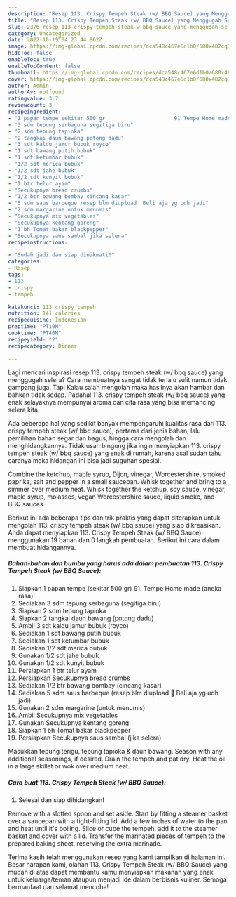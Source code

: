 ```yaml
---
description: "Resep 113. Crispy Tempeh Steak (w/ BBQ Sauce) yang Menggugah Selera, Buat Buka Puasa Lezat Sekali"
title: "Resep 113. Crispy Tempeh Steak (w/ BBQ Sauce) yang Menggugah Selera, Buat Buka Puasa Lezat Sekali"
slug: 2376-resep-113-crispy-tempeh-steak-w-bbq-sauce-yang-menggugah-selera-buat-buka-puasa-lezat-sekali
category: Uncategorized
date: 2022-10-19T04:23:44.862Z
image: https://img-global.cpcdn.com/recipes/dca548c467e6d1b0/680x482cq70/113-crispy-tempeh-steak-w-bbq-sauce-foto-resep-utama.jpg
hideToc: false
enableToc: true
enableTocContent: false
thumbnail: https://img-global.cpcdn.com/recipes/dca548c467e6d1b0/680x482cq70/113-crispy-tempeh-steak-w-bbq-sauce-foto-resep-utama.jpg
cover: https://img-global.cpcdn.com/recipes/dca548c467e6d1b0/680x482cq70/113-crispy-tempeh-steak-w-bbq-sauce-foto-resep-utama.jpg
author: Admin
authorAv: notfound
ratingvalue: 3.7
reviewcount: 3
recipeingredient:
- "1 papan tempe sekitar 500 gr                      91 Tempe Home made aneka rasa"
- "3 sdm tepung serbaguna segitiga biru"
- "2 sdm tepung tapioka"
- "2 tangkai daun bawang potong dadu"
- "3 sdt kaldu jamur bubuk royco"
- "1 sdt bawang putih bubuk"
- "1 sdt ketumbar bubuk"
- "1/2 sdt merica bubuk"
- "1/2 sdt jahe bubuk"
- "1/2 sdt kunyit bubuk"
- "1 btr telur ayam"
- "Secukupnya bread crumbs"
- "1/2 btr bawang bombay cincang kasar"
- "5 sdm saus barbeque resep blm diupload  Beli aja yg udh jadi"
- "2 sdm margarine untuk menumis"
- "Secukupnya mix vegetables"
- "Secukupnya kentang goreng"
- "1 bh Tomat bakar blackpepper"
- "Secukupnya saus sambal jika selera"
recipeinstructions:

- "Sudah jadi dan siap dinikmati!"
categories:
- Resep
tags:
- 113
- crispy
- tempeh

katakunci: 113 crispy tempeh 
nutrition: 141 calories
recipecuisine: Indonesian
preptime: "PT19M"
cooktime: "PT40M"
recipeyield: "2"
recipecategory: Dinner

---
```



Lagi mencari inspirasi resep 113. crispy tempeh steak (w/ bbq sauce) yang menggugah selera? Cara membuatnya sangat tidak terlalu sulit namun tidak gampang juga. Tapi Kalau salah mengolah maka hasilnya akan hambar dan bahkan tidak sedap. Padahal 113. crispy tempeh steak (w/ bbq sauce) yang enak selayaknya mempunyai aroma dan cita rasa yang bisa memancing selera kita.


Ada beberapa hal yang sedikit banyak mempengaruhi kualitas rasa dari 113. crispy tempeh steak (w/ bbq sauce), pertama dari jenis bahan, lalu pemilihan bahan segar dan bagus, hingga cara mengolah dan menghidangkannya. Tidak usah bingung jika ingin menyiapkan 113. crispy tempeh steak (w/ bbq sauce) yang enak di rumah, karena asal sudah tahu caranya maka hidangan ini bisa jadi suguhan spesial.

Combine the ketchup, maple syrup, Dijon, vinegar, Worcestershire, smoked paprika, salt and pepper in a small saucepan. Whisk together and bring to a simmer over medium heat. Whisk together the ketchup, soy sauce, vinegar, maple syrup, molasses, vegan Worcestershire sauce, liquid smoke, and BBQ sauces.


Berikut ini ada beberapa tips dan trik praktis yang dapat diterapkan untuk mengolah 113. crispy tempeh steak (w/ bbq sauce) yang siap dikreasikan. Anda dapat menyiapkan 113. Crispy Tempeh Steak (w/ BBQ Sauce) menggunakan 19 bahan dan 0 langkah pembuatan. Berikut ini cara dalam membuat hidangannya.

<!--inarticleads1-->

##### Bahan-bahan dan bumbu yang harus ada dalam pembuatan 113. Crispy Tempeh Steak (w/ BBQ Sauce):

1. Siapkan 1 papan tempe (sekitar 500 gr)                      91. Tempe Home made (aneka rasa)
1. Sediakan 3 sdm tepung serbaguna (segitiga biru)
1. Siapkan 2 sdm tepung tapioka
1. Siapkan 2 tangkai daun bawang (potong dadu)
1. Ambil 3 sdt kaldu jamur bubuk (royco)
1. Sediakan 1 sdt bawang putih bubuk
1. Sediakan 1 sdt ketumbar bubuk
1. Sediakan 1/2 sdt merica bubuk
1. Gunakan 1/2 sdt jahe bubuk
1. Gunakan 1/2 sdt kunyit bubuk
1. Persiapkan 1 btr telur ayam
1. Persiapkan Secukupnya bread crumbs
1. Sediakan 1/2 btr bawang bombay (cincang kasar)
1. Sediakan 5 sdm saus barbeque (resep blm diupload 😬 Beli aja yg udh jadi)
1. Gunakan 2 sdm margarine (untuk menumis)
1. Ambil Secukupnya mix vegetables
1. Gunakan Secukupnya kentang goreng
1. Siapkan 1 bh Tomat bakar blackpepper
1. Persiapkan Secukupnya saus sambal (jika selera)


Masukkan tepung terigu, tepung tapioka &amp; daun bawang. Season with any additional seasonings, if desired. Drain the tempeh and pat dry. Heat the oil in a large skillet or wok over medium heat. 

<!--inarticleads2-->

##### Cara buat 113. Crispy Tempeh Steak (w/ BBQ Sauce):


1. Selesai dan siap dihidangkan!

Remove with a slotted spoon and set aside. Start by fitting a steamer basket over a saucepan with a tight-fitting lid. Add a few inches of water to the pan and heat until it&#39;s boiling. Slice or cube the tempeh, add it to the steamer basket and cover with a lid. Transfer the marinated pieces of tempeh to the prepared baking sheet, reserving the extra marinade. 

Terima kasih telah menggunakan resep yang kami tampilkan di halaman ini. Besar harapan kami, olahan 113. Crispy Tempeh Steak (w/ BBQ Sauce) yang mudah di atas dapat membantu kamu menyiapkan makanan yang enak untuk keluarga/teman ataupun menjadi ide dalam berbisnis kuliner. Semoga bermanfaat dan selamat mencoba!
